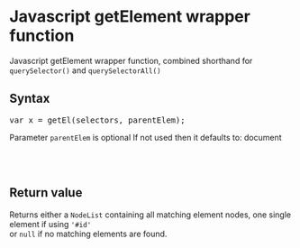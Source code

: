 # Javascript getElement wrapper function
Javascript getElement wrapper function, combined shorthand for <code>querySelector()</code> and <code>querySelectorAll()</code>

## Syntax
<pre>
var x = getEl(selectors, parentElem);
</pre>
Parameter <code>parentElem</code> is optional
If not used then it defaults to: document

<br />
<br />

## Return value
Returns either a <code>NodeList</code> containing all matching element nodes, one single element if using <code>'#id'</code><br />
or <code>null</code> if no matching elements are found.
